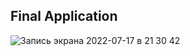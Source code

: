 ## Final Application
![Запись экрана 2022-07-17 в 21 30 42](https://user-images.githubusercontent.com/93527566/179419934-56f6d16e-8e6e-4b57-8b7b-d3c987b38a7b.gif)
